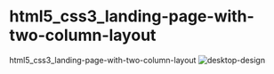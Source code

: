 # html5_css3_landing-page-with-two-column-layout
html5_css3_landing-page-with-two-column-layout
![desktop-design](https://user-images.githubusercontent.com/90620664/137636250-e05da1f0-eafa-4afa-a6b9-98249faf122f.jpg)
